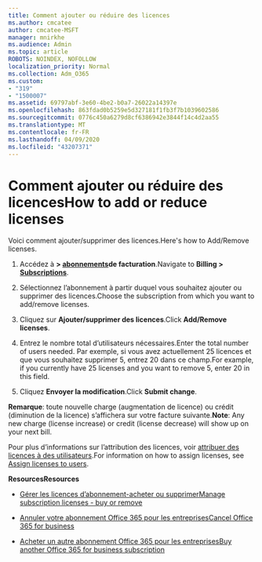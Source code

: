 ```yaml
---
title: Comment ajouter ou réduire des licences
ms.author: cmcatee
author: cmcatee-MSFT
manager: mnirkhe
ms.audience: Admin
ms.topic: article
ROBOTS: NOINDEX, NOFOLLOW
localization_priority: Normal
ms.collection: Adm_O365
ms.custom:
- "319"
- "1500007"
ms.assetid: 69797abf-3e60-4be2-b0a7-26022a14397e
ms.openlocfilehash: 863fdad0b5259e5d327181f1fb3f7b1039602586
ms.sourcegitcommit: 0776c450a6279d8cf6386942e3844f14c4d2aa55
ms.translationtype: MT
ms.contentlocale: fr-FR
ms.lasthandoff: 04/09/2020
ms.locfileid: "43207371"
---
```

# <a name="how-to-add-or-reduce-licenses"></a><span data-ttu-id="41d83-102">Comment ajouter ou réduire des licences</span><span class="sxs-lookup"><span data-stu-id="41d83-102">How to add or reduce licenses</span></span>

<span data-ttu-id="41d83-103">Voici comment ajouter/supprimer des licences.</span><span class="sxs-lookup"><span data-stu-id="41d83-103">Here's how to Add/Remove licenses.</span></span>
  
1. <span data-ttu-id="41d83-104">Accédez à **> [abonnements](https://portal.office.com/adminportal/home#/subscriptions)de facturation**.</span><span class="sxs-lookup"><span data-stu-id="41d83-104">Navigate to **Billing > [Subscriptions](https://portal.office.com/adminportal/home#/subscriptions)**.</span></span>

2. <span data-ttu-id="41d83-105">Sélectionnez l’abonnement à partir duquel vous souhaitez ajouter ou supprimer des licences.</span><span class="sxs-lookup"><span data-stu-id="41d83-105">Choose the subscription from which you want to add/remove licenses.</span></span>

3. <span data-ttu-id="41d83-106">Cliquez sur **Ajouter/supprimer des licences**.</span><span class="sxs-lookup"><span data-stu-id="41d83-106">Click **Add/Remove licenses**.</span></span>

4. <span data-ttu-id="41d83-107">Entrez le nombre total d’utilisateurs nécessaires.</span><span class="sxs-lookup"><span data-stu-id="41d83-107">Enter the total number of users needed.</span></span> <span data-ttu-id="41d83-108">Par exemple, si vous avez actuellement 25 licences et que vous souhaitez supprimer 5, entrez 20 dans ce champ.</span><span class="sxs-lookup"><span data-stu-id="41d83-108">For example, if you currently have 25 licenses and you want to remove 5, enter 20 in this field.</span></span>

5. <span data-ttu-id="41d83-109">Cliquez **Envoyer la modification**.</span><span class="sxs-lookup"><span data-stu-id="41d83-109">Click **Submit change**.</span></span>

<span data-ttu-id="41d83-110">**Remarque**: toute nouvelle charge (augmentation de licence) ou crédit (diminution de la licence) s’affichera sur votre facture suivante.</span><span class="sxs-lookup"><span data-stu-id="41d83-110">**Note**: Any new charge (license increase) or credit (license decrease) will show up on your next bill.</span></span>

<span data-ttu-id="41d83-111">Pour plus d’informations sur l’attribution des licences, voir [attribuer des licences à des utilisateurs](https://docs.microsoft.com/microsoft-365/admin/manage/assign-licenses-to-users).</span><span class="sxs-lookup"><span data-stu-id="41d83-111">For information on how to assign licenses, see [Assign licenses to users](https://docs.microsoft.com/microsoft-365/admin/manage/assign-licenses-to-users).</span></span>

 <span data-ttu-id="41d83-112">**Resources**</span><span class="sxs-lookup"><span data-stu-id="41d83-112">**Resources**</span></span>
  
- [<span data-ttu-id="41d83-113">Gérer les licences d’abonnement-acheter ou supprimer</span><span class="sxs-lookup"><span data-stu-id="41d83-113">Manage subscription licenses - buy or remove</span></span>](https://docs.microsoft.com/en-us/microsoft-365/commerce/licenses/buy-licenses)

- [<span data-ttu-id="41d83-114">Annuler votre abonnement Office 365 pour les entreprises</span><span class="sxs-lookup"><span data-stu-id="41d83-114">Cancel Office 365 for business</span></span>](https://support.office.com/article/Cancel-Office-365-for-business-b1bc0bef-4608-4601-813a-cdd9f746709a)

- [<span data-ttu-id="41d83-115">Acheter un autre abonnement Office 365 pour les entreprises</span><span class="sxs-lookup"><span data-stu-id="41d83-115">Buy another Office 365 for business subscription</span></span>](https://support.office.com/article/Buy-another-Office-365-for-business-subscription-fab3b86c-3359-4042-8692-5d4dc7550b7c)

